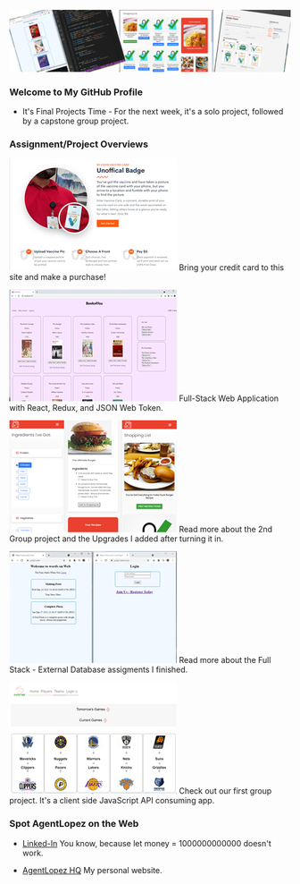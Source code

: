 ![](header.png)

### Welcome to My GitHub Profile

- It's Final Projects Time - For the next week, it's a solo project, followed by a capstone group project.


### Assignment/Project Overviews

[![](week14.png)](https://github.com/AgentLopez/Week14) Bring your credit card to this site and make a purchase!

[![](week13.png)](https://github.com/AgentLopez/Week13) Full-Stack Web Application with React, Redux, and JSON Web Token.

[![](week9.png)](https://github.com/AgentLopez/Week9) Read more about the 2nd Group project and the Upgrades I added after turning it in.

[![](week8.png)](https://github.com/AgentLopez/Week8) Read more about the Full Stack - External Database assigments I finished.


[![](hoops.png)](https://github.com/AgentLopez/HoopsWizard) Check out our first group project. It's a client side JavaScript API consuming app.

### Spot AgentLopez on the Web

- [Linked-In](https://www.linkedin.com/in/agentlopez/)  You know, because let money = 1000000000000 doesn't work.

- [AgentLopez HQ](https://www.agentlopez.com/)  My personal website.





<!--
**AgentLopez/AgentLopez** is a ✨ _special_ ✨ repository because its `README.md` (this file) appears on your GitHub profile.

Here are some ideas to get you started:

- 🔭 I’m currently working on ...
- 🌱 I’m currently learning ...
- 👯 I’m looking to collaborate on ...
- 🤔 I’m looking for help with ...
- 💬 Ask me about ...
- 📫 How to reach me: ...
- 😄 Pronouns: ...
- ⚡ Fun fact: ...
-->
